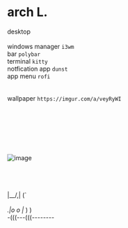 # arch L.
desktop
<br> 
<br> windows manager ``i3wm``
<br>bar ``polybar``
<br>terminal ``kitty``
<br>notfication app ``dunst``
<br>app menu ``rofi``
<br>
<br>
<br>wallpaper ``https://imgur.com/a/veyRyWI``
<br>
<br>
<br>
<br>
<br>
<br>
<br>
<br>![image](https://user-images.githubusercontent.com/109595809/185766147-08cb2688-59f1-4327-96ad-f9dfb60600b6.png)
<br>
<br>
<br>
<br>
<br>    |\__/,|   (`\
<br>  _.|o o  |_   ) )
<br>-(((---(((--------
<br>
<br>
